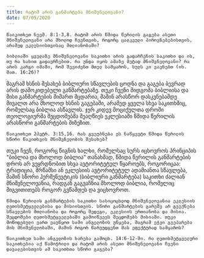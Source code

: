 ```yaml
---
title: რატომ არის განმარტება მნიშვნელოვანი?
date: 07/05/2020
---
```


`წაიკითხეთ ნეემ. 8:1-3,8. რატომ არის წმიდა წერილის გაგება ასეთი მნიშვნელოვანი არა მხოლოდ ჩვენთვის, როგორც ცალკეული პიროვნებებისთვის, არამედ ეკლესიისთვისაც მთლიანობაში?`

`ბიბლიაში ყველაზე მნიშვნელოვანი საკითხი არის გადარჩენის საკითხი და ის, თუ რა სახით გადავრჩებით. რა უნდა იყოს ამაზე მეტად მნიშვნელოვანი? რა არის კარგი იმაში, რომ შევიძენთ მთელ სამყაროს, სულს კი ვავნებთ (იხ. მათ. 16:26)?`

მაგრამ ხსნის შესახებ ბიბლიური სწავლების ცოდნა და გაგება ბევრად არის დამოკიდებული განმარტებაზე. თუკი ჩვენი მიდგომა ბიბლიისა და მისი განმარტების მიმართ მცდარია, მაშინ არასწორ დასკვნებამდე მივალთ არა მხოლოდ ხსნის გაგებაში, არამედ ყველა სხვა საკითხშიც, რომელსაც ბიბლია ასწავლის. ჯერ კიდევ მოციქულთა დროში თეოლოგიურმა შეცდომებმა შეაღწიეს ეკლესიაში წმიდა წერილის არასწორი განმარტების მიზეზით.

`წაიკითხეთ 2პეტრ. 3:15,16. რას გვეუბნება ეს ნაწყვეტი წმიდა წერილის სწორი წაკითხვის მნიშვნელობის შესახებ?`

თუკი ჩვენ, როგორც წიგნის ხალხი, რომელსაც სურს იცხოვროს პრინციპის "ბიბლია და მხოლოდ ბიბლია" თანახმად, წმიდა წერილის განმარტების დროს არ ვეყრდნობით სხვა ავტორიტეტულ წყაროებს, როგორიცაა: ტრადიცია, მრწამსი ან ეკლესიის ავტორიტეტულ ადამიანთა სწავლება, მაშინ სწორი ჰერმენევტიკის (ბიბლიური განმარტება) საკითხი ძალიან მნიშვნელოვანია, რადგან გაგვაჩნია მხოლოდ ბიბლია, რომელიც მიგვითითებს როგორ გვწამდეს და ვიცხოვროთ.

`წმიდა წერილის განმარტების საკითხი სასიცოცხლოდ მნიშვნელოვანია ეკლესიის ღვთისმეტყველებისა და მისიისთვის. სწორი განმარტების გარეშე არ გვექნება სწავლების მთლიანობა და როგორც შედეგი, ეკლესიის ერთიანობა და მისია. შეცდომები ღვთისმეტყველებაში გამოიწვევს შეცდომებს მისიაში. თუკი მოწოდებული ვართ ვაუწყოთ სამი ანგელოზის უწყება, მაგრამ ეჭვი გვეპარება მის მნიშვნელობაში, მაშინ როგორ წარვუდგენთ მას ეფექტურად სამყაროს?`

`წაიკითხეთ სამი ანგელოზის ხარება გამოცხ. 14:6-12-ში. რა ღვთისმეტყველური საკითხებია აქ წამოჭრილი და რატომ არის ასეთი მნიშვნელოვანი ჩვენი დავალებისთვის ამ საკითხთა სწორი გაგება?`